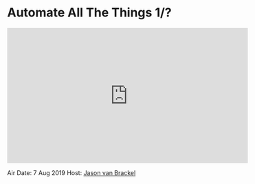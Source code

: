 # Automate All The Things 1/?

<iframe width="560" height="315" src="https://www.youtube.com/embed/gKW2u0qydis" frameborder="0" allow="accelerometer; autoplay; encrypted-media; gyroscope; picture-in-picture" allowfullscreen></iframe>

Air Date: 7 Aug 2019
Host: [Jason van Brackel](twitter.com/jasonvanbrackel)